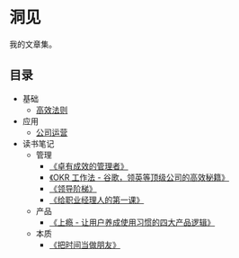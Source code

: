 # 洞见
我的文章集。

## 目录
* 基础
  * [高效法则](content/effective/README.md)
* 应用
  * [公司运营](content/application/company.md)
* 读书笔记
  * 管理
    * [《卓有成效的管理者》](content/reading-note/management/the-effective-executive.md)
    * [《OKR 工作法 - 谷歌，领英等顶级公司的高效秘籍》](content/reading-note/management/okr/radical-focus.md)
    * [《领导阶梯》](content/reading-note/management/leadership-pipeline.md)
    * [《给职业经理人的第一课》](content/reading-note/management/high-output-management.md)
  * 产品
    * [《上瘾 - 让用户养成使用习惯的四大产品逻辑》](content/reading-note/product/hooked.md)
  * 本质
    * [《把时间当做朋友》](content/reading-note/core/make-friend-with-time.md)